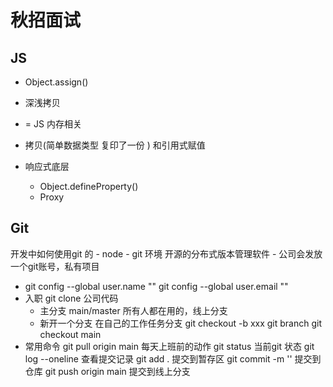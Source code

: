 # 秋招面试

## JS
- Object.assign()

- 深浅拷贝
- = JS 内存相关 
- 拷贝(简单数据类型 复印了一份 ) 和引用式赋值

- 响应式底层
    - Object.defineProperty()
    - Proxy

## Git
开发中如何使用git 的
    - node
    - git 环境  开源的分布式版本管理软件
    - 公司会发放一个git账号，私有项目
- git config --global user.name ""
    git config --global user.email ""
- 入职 git clone 公司代码
    - 主分支 main/master
        所有人都在用的，线上分支
    - 新开一个分支
        在自己的工作任务分支
    git checkout -b xxx
    git branch
    git checkout main
- 常用命令
    git pull origin main 每天上班前的动作
    git status 当前git 状态
    git log --oneline 查看提交记录
    git add . 提交到暂存区
    git commit -m '' 提交到仓库
    git push origin main 提交到线上分支
